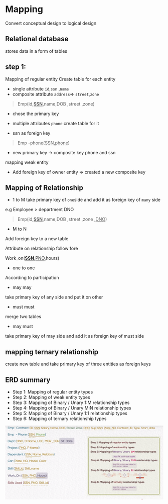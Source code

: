 # Mapping 
Convert conceptual design to logical design 

## Relational database
stores data in a form of tables

## step 1:
Mapping of regular entity
Create table for each entity

- single attribute `id`,`ssn` ,`name`
- composite attribute `address`=> `street`,`zone`

>Emp(id,<u>**SSN**</u>,name,DOB ,street ,zone)

- chose the primary key
 
- multiple attributes `phone`
create table for it
- ssn as foreign key

> Emp -phone(<u><u>SSN</u>,phone</u>)

- new primary key -> composite key phone and ssn

mapping weak entity
- Add foreign key of owner entity => created a new composite key

## Mapping of Relationship
- 1 to M
take primary key of `one`side and add it as foreign key of `many` side

e.g Employee > department DNO 

> Emp(id,<u>**SSN**</u>,name,DOB ,street ,zone ,<u>DNO</u>)

- M to N

Add foreign key to a new table

Attribute on relationship follow fore


Work_on(<u>**SSN**</u>,<u>PNO</u>,hours)


- one to one

According to participation
- may may

take primary key of any side and put it on other



- must must

merge two tables

- may must

take primary key of may side and add it as foreign key of must side


## mapping ternary relationship

create new table and take primary key of three entities
as foreign keys

## ERD summary

- Step 1: Mapping of regular entity types
- Step 2: Mapping of weak entity types
- Step 3: Mapping of Binary / Unary 1:M relationship types
- Step 4: Mapping of Binary / Unary M:N relationship types
- Step 5: Mapping of Binary / Unary 1:1 relationship types
- Step 6: Mapping of ternary relationship types

![ERD-summary](./assets/ERD_summary.png)